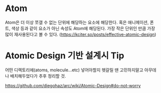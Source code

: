 # Atom
Atom은 더 이상 쪼갤 수 없는 단위에 해당하는 요소에 해당한다. 
혹은 애니메이션, 폰트, 색상 등과 같이 요소가 아닌 속성도 Atom에 해당된다. 
가장 작은 단위인 만큼 가장 많이 재사용된다고 볼 수 있다.
(https://kciter.so/posts/effective-atomic-design)

# Atomic Design 기반 설계시 Tip

어떤 디렉토리에(atoms, molecule...etc) 넣어야할지 헷갈릴 땐 
고민하지말고 아무데나 배치해두었다가 추후 정리할 것.

https://github.com/diegohaz/arc/wiki/Atomic-Design#do-not-worry